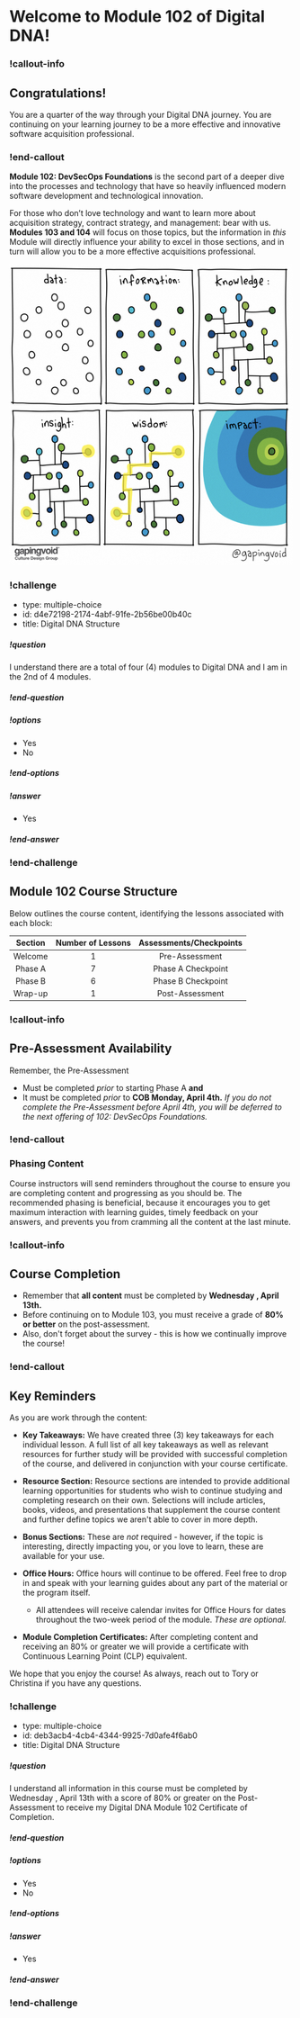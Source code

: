 # Welcome to Module 102 of Digital DNA!

### !callout-info
## Congratulations!
You are a quarter of the way through your Digital DNA journey. You are continuing on your learning journey to be a more effective and innovative software acquisition professional.
### !end-callout


**Module 102: DevSecOps Foundations** is the second part of a deeper dive into the processes and technology that have so heavily influenced modern software development and technological innovation.   

For those who don’t love technology and want to learn more about acquisition strategy, contract strategy, and management: bear with us. **Modules 103 and 104** will focus on those topics, but the information in _this_ Module will directly influence your ability to excel in those sections, and in turn will allow you to be a more effective acquisitions professional.

![DevOps Timeline](../__images/gaping-void.png)

<!-- >>>>>>>>>>>>>>>>>>>>>> BEGIN CHALLENGE >>>>>>>>>>>>>>>>>>>>>> -->
<!-- Replace everything in square brackets [] and remove brackets  -->

### !challenge

* type: multiple-choice
* id: d4e72198-2174-4abf-91fe-2b56be00b40c
* title: Digital DNA Structure
<!-- * points: [1] (optional, the number of points for scoring as a checkpoint) -->
<!-- * topics: [python, pandas] (optional the topics for analyzing points) -->

##### !question

I understand there are a total of four (4) modules to Digital DNA and I am in the 2nd of 4 modules.  

##### !end-question

##### !options

* Yes
* No

##### !end-options

##### !answer

* Yes

##### !end-answer

<!-- other optional sections -->
<!-- !hint - !end-hint (markdown, hidden, students click to view) -->
<!-- !rubric - !end-rubric (markdown, instructors can see while scoring a checkpoint) -->
<!-- !explanation - !end-explanation (markdown, students can see after answering correctly) -->

### !end-challenge

<!-- ======================= END CHALLENGE ======================= -->

## Module 102 Course Structure

Below outlines the course content, identifying the lessons associated with each block:

|**Section**|**Number of Lessons**|**Assessments/Checkpoints**|
|:---:|:---:|:---:|
| Welcome | 1 | Pre-Assessment | 
| Phase A | 7 | Phase A Checkpoint |
| Phase B | 6 | Phase B Checkpoint |
| Wrap-up | 1 | Post-Assessment | 


### !callout-info
## Pre-Assessment Availability
Remember, the Pre-Assessment
* Must be completed *prior* to starting Phase A **and** 
* It must be completed *prior* to **COB Monday, April 4th.** *If you do not complete the Pre-Assessment before April 4th, you will be deferred to the next offering of 102: DevSecOps Foundations.*
### !end-callout


### Phasing Content
Course instructors will send reminders throughout the course to ensure you are completing content and progressing as you should be. The recommended phasing is beneficial, because it encourages you to get maximum interaction with learning guides, timely feedback on your answers, and prevents you from cramming all the content at the last minute.


### !callout-info
## Course Completion
* Remember that **all content** must be completed by **Wednesday , April 13th.**
* Before continuing on to Module 103, you must receive a grade of **80% or better** on the post-assessment. 
* Also, don't forget about the survey - this is how we continually improve the course!
### !end-callout


## Key Reminders

As you are work through the content:

* **Key Takeaways:** We have created three (3) key takeaways for each individual lesson. A full list of all key takeaways as well as relevant resources for further study will be provided with successful completion of the course, and delivered in conjunction with your course certificate.

* **Resource Section:** Resource sections are intended to provide additional learning opportunities for students who wish to continue studying and completing research on their own. Selections will include articles, books, videos, and presentations that supplement the course content and further define topics we aren't able to cover in more depth.  

* **Bonus Sections:** These are *not* required - however, if the topic is interesting, directly impacting you, or you love to learn, these are available for your use.

* **Office Hours:** Office hours will continue to be offered. Feel free to drop in and speak with your learning guides about any part of the material or the program itself.
  * All attendees will receive calendar invites for Office Hours for dates throughout the two-week period of the module. *These are optional.*

* **Module Completion Certificates:** After completing content and receiving an 80% or greater we will provide a certificate with Continuous Learning Point (CLP) equivalent. 

We hope that you enjoy the course! As always, reach out to Tory or Christina if you have any questions.

 <!-- >>>>>>>>>>>>>>>>>>>>>> BEGIN CHALLENGE >>>>>>>>>>>>>>>>>>>>>> -->
 <!-- Replace everything in square brackets [] and remove brackets  -->

 ### !challenge

 * type: multiple-choice
 * id: deb3acb4-4cb4-4344-9925-7d0afe4f6ab0
 * title: Digital DNA Structure
 <!-- * points: [1] (optional, the number of points for scoring as a checkpoint) -->
 <!-- * topics: [python, pandas] (optional the topics for analyzing points) -->

 ##### !question
 
I understand all information in this course must be completed by Wednesday , April 13th with a score of 80% or greater on the Post-Assessment to receive my Digital DNA Module 102 Certificate of Completion.

 ##### !end-question

 ##### !options

 * Yes
 * No

 ##### !end-options

 ##### !answer

 * Yes

 ##### !end-answer

 <!-- other optional sections -->
 <!-- !hint - !end-hint (markdown, hidden, students click to view) -->
 <!-- !rubric - !end-rubric (markdown, instructors can see while scoring a checkpoint) -->
 <!-- !explanation - !end-explanation (markdown, students can see after answering correctly) -->

 ### !end-challenge
